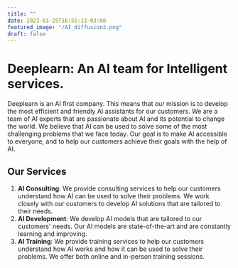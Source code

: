```yaml
---
title: ""
date: 2023-01-25T16:55:13-03:00
featured_image: "/AI_diffusion2.png"
draft: false
---
```


# Deeplearn: An AI team for Intelligent services.

Deeplearn is an AI first company. This means that our mission is to develop the most efficient and friendly AI assistants for our customers. We are a team of AI experts that are passionate about AI and its potential to change the world. We believe that AI can be used to solve some of the most challenging problems that we face today. Our goal is to make AI accessible to everyone, and to help our customers achieve their goals with the help of AI.


## Our Services

1. **AI Consulting**: We provide consulting services to help our customers understand how AI can be used to solve their problems. We work closely with our customers to develop AI solutions that are tailored to their needs.
2. **AI Development**: We develop AI models that are tailored to our customers' needs. Our AI models are state-of-the-art and are constantly learning and improving.
3. **AI Training**: We provide training services to help our customers understand how AI works and how it can be used to solve their problems. We offer both online and in-person training sessions.

